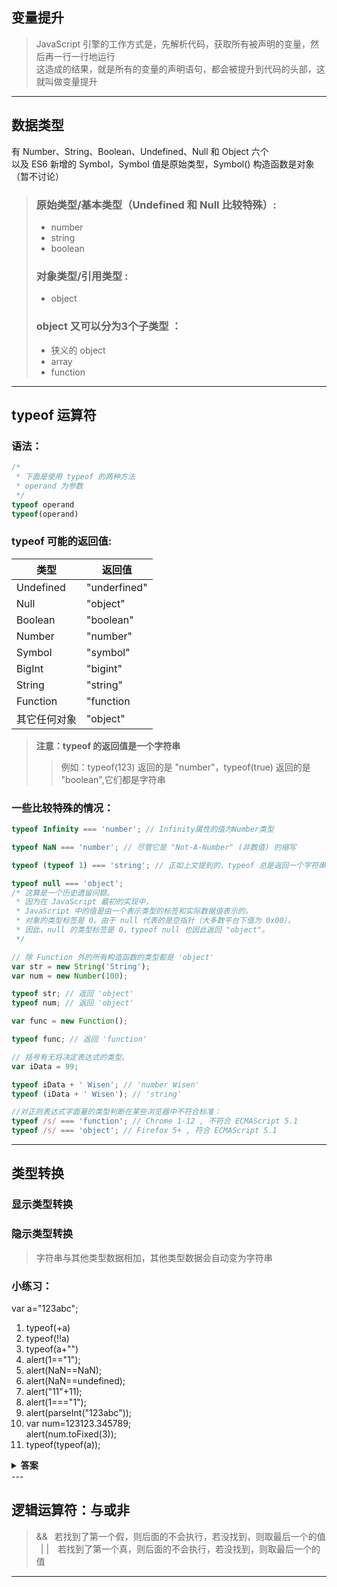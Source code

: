 ## 变量提升
> JavaScript 引擎的工作方式是，先解析代码，获取所有被声明的变量，然后再一行一行地运行<br>
这造成的结果，就是所有的变量的声明语句，都会被提升到代码的头部，这就叫做变量提升
---

## 数据类型
有 Number、String、Boolean、Undefined、Null 和 Object 六个<br>
以及 ES6 新增的 Symbol，Symbol 值是原始类型，Symbol() 构造函数是对象（暂不讨论）
>### 原始类型/基本类型（Undefined 和 Null 比较特殊）:
>* number
>* string
>* boolean
>### 对象类型/引用类型 :
>* object
>### object 又可以分为3个子类型 ：
>* 狭义的 object
>* array
>* function
---
## typeof 运算符
### 语法：
```javascript
/*
 * 下面是使用 typeof 的两种方法
 * operand 为参数
 */
typeof operand    
typeof(operand)   
```
### typeof 可能的返回值:
| 类型 | 返回值 |
| ---  | ---- |
| Undefined | "underfined" |
| Null | "object" |
| Boolean |	"boolean" |
| Number	| "number" |
| Symbol | "symbol" |
| BigInt	| "bigint" |
| String	| "string" |
| Function | "function |
| 其它任何对象 | "object" |
> **注意：typeof 的返回值是一个字符串**<br>
>> 例如：typeof(123) 返回的是 "number"，typeof(true) 返回的是 "boolean",它们都是字符串
### 一些比较特殊的情况：
```javascript
typeof Infinity === 'number'; // Infinity属性的值为Number类型

typeof NaN === 'number'; // 尽管它是 "Not-A-Number" (非数值) 的缩写

typeof (typeof 1) === 'string'; // 正如上文提到的，typeof 总是返回一个字符串

typeof null === 'object'; 
/* 这算是一个历史遗留问题。
 * 因为在 JavaScript 最初的实现中，
 * JavaScript 中的值是由一个表示类型的标签和实际数据值表示的。
 * 对象的类型标签是 0。由于 null 代表的是空指针（大多数平台下值为 0x00），
 * 因此，null 的类型标签是 0，typeof null 也因此返回 "object"。
 */
```
```javascript
// 除 Function 外的所有构造函数的类型都是 'object'
var str = new String('String');
var num = new Number(100);

typeof str; // 返回 'object'
typeof num; // 返回 'object'

var func = new Function();

typeof func; // 返回 'function'
```
```javascript
// 括号有无将决定表达式的类型。
var iData = 99;

typeof iData + ' Wisen'; // 'number Wisen'
typeof (iData + ' Wisen'); // 'string'
```
```javascript
//对正则表达式字面量的类型判断在某些浏览器中不符合标准：
typeof /s/ === 'function'; // Chrome 1-12 , 不符合 ECMAScript 5.1
typeof /s/ === 'object'; // Firefox 5+ , 符合 ECMAScript 5.1
```
---

## 类型转换

### 显示类型转换
### 隐示类型转换
> 字符串与其他类型数据相加，其他类型数据会自动变为字符串<br>

### 小练习：
var a="123abc"; 
1. typeof(+a) 
7. typeof(!!a) 
8. typeof(a+"")
9. alert(1=="1");
10. alert(NaN==NaN); 
11. alert(NaN==undefined); 
12. alert("11"+11); 
13. alert(1==="1"); 
14. alert(parseInt("123abc"));
15. var num=123123.345789; <br>alert(num.toFixed(3)); 
16. typeof(typeof(a));
<details><summary><b>答案</b></summary>
<p>


</p>
</details>
---

## 逻辑运算符：与或非
> &&&ensp; 若找到了第一个假，则后面的不会执行，若没找到，则取最后一个的值<br>
>&ensp;| |&ensp;&ensp;若找到了第一个真，则后面的不会执行，若没找到，则取最后一个的值<br>
---

